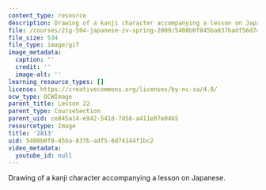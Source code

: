 ```yaml
---
content_type: resource
description: Drawing of a kanji character accompanying a lesson on Japanese.
file: /courses/21g-504-japanese-iv-spring-2009/5408b0f845ba837badf56d74144f1bc2_2813.gif
file_size: 534
file_type: image/gif
image_metadata:
  caption: ''
  credit: ''
  image-alt: ''
learning_resource_types: []
license: https://creativecommons.org/licenses/by-nc-sa/4.0/
ocw_type: OCWImage
parent_title: Lesson 22
parent_type: CourseSection
parent_uid: ce845a14-e942-541d-7d56-a411e07e0465
resourcetype: Image
title: '2813'
uid: 5408b0f8-45ba-837b-adf5-6d74144f1bc2
video_metadata:
  youtube_id: null
---
```

Drawing of a kanji character accompanying a lesson on Japanese.